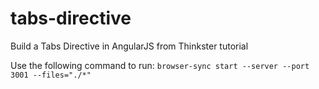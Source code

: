 # tabs-directive
Build a Tabs Directive in AngularJS from Thinkster tutorial

Use the following command to run:
`browser-sync start --server --port 3001 --files="./*"`
